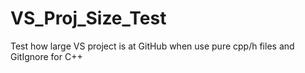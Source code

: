 # VS_Proj_Size_Test
Test how large VS project is at GitHub when use pure cpp/h files and GitIgnore for C++
